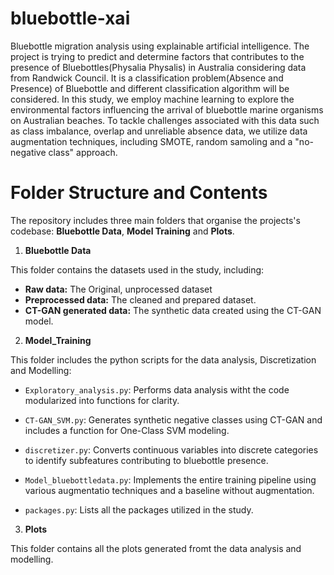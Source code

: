 # bluebottle-xai
Bluebottle migration analysis using explainable artificial intelligence. The project is trying to predict and determine factors that contributes to the presence of Bluebottles(Physalia Physalis) in Australia considering data from Randwick Council. It is a classification problem(Absence and Presence) of Bluebottle and different classification algorithm will be considered. In this study, we employ machine learning to explore the environmental factors influencing the arrival of bluebottle marine organisms on Australian beaches. To tackle challenges associated with this data such as class imbalance, overlap and unreliable absence data, we utilize data augmentation techniques, including SMOTE, random samoling and a "no-negative class" approach.

# Folder Structure and Contents
The repository includes three main folders that organise the projects's codebase: **Bluebottle Data**, **Model Training** and **Plots**. 

1. **Bluebottle Data**
   
  This folder contains the datasets used in the study, including:
  * **Raw data:** The Original, unprocessed dataset
  * **Preprocessed data:** The cleaned and prepared dataset.
  * **CT-GAN generated data:** The synthetic data created using the CT-GAN model.

2. **Model_Training**
   
  This folder includes the python scripts for the data analysis, Discretization and Modelling:
  * `Exploratory_analysis.py`: Performs data analysis witht the code modularized into functions for clarity.
    
  * `CT-GAN_SVM.py`: Generates synthetic negative classes using CT-GAN and includes a function for One-Class SVM modeling.
    
  * `discretizer.py`: Converts continuous variables into discrete categories to identify subfeatures contributing to bluebottle presence.
    
  * `Model_bluebottledata.py`: Implements the entire training pipeline using various augmentatio techniques and a baseline without augmentation.
    
  * `packages.py`: Lists all the packages utilized in the study.

3. **Plots**
   
  This folder contains all the plots generated fromt the data analysis and modelling. 

